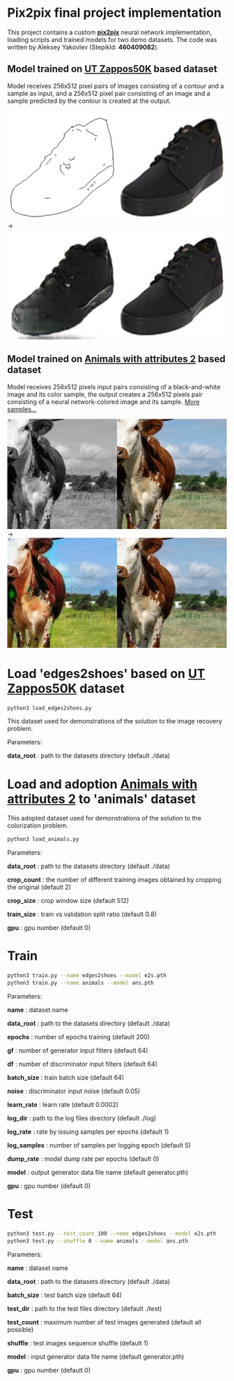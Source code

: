 # Pix2pix final project implementation

This project contains a custom [**pix2pix**](https://github.com/junyanz/pytorch-CycleGAN-and-pix2pix) neural network implementation, 
loading scripts and trained models for two demo datasets. The code
was written by Aleksey Yakovlev (StepikId: **460409082**).

## Model trained on [UT Zappos50K](http://vision.cs.utexas.edu/projects/finegrained/utzap50k/) based dataset
Model receives 256x512 pixel pairs of images consisting of a contour and a
sample as input, and a 256x512 pixel pair consisting of an image and a sample
predicted by the contour is created at the output.

![one](e2stest_in.jpg) &rarr; ![too](e2stest_out.jpg)

## Model trained on [Animals with attributes 2](http://cvml.ist.ac.at/AwA2/) based dataset
Model receives 256x512 pixels input pairs consisting of a black-and-white
image and its color sample, the output creates a 256x512 pixels pair consisting
of a neural network-colored image and its sample. [More samples...](./test/)

![one](anstest_in.jpg) &rarr; ![too](anstest_out.jpg)


# Load 'edges2shoes' based on [UT Zappos50K](http://vision.cs.utexas.edu/projects/finegrained/utzap50k/) dataset

```bash
python3 load_edges2shoes.py
```

This dataset used for demonstrations of the solution to the image recovery problem.

Parameters:

**data_root** : path to the datasets directory (default ./data)


# Load and adoption [Animals with attributes 2](http://cvml.ist.ac.at/AwA2/) to 'animals' dataset

This adopted dataset used for demonstrations of the solution to the colorization problem.

```bash
python3 load_animals.py
```
Parameters:

**data_root** : path to the datasets directory (default ./data)

**crop_count** : the number of different training images obtained by cropping the original (default 2)

**crop_size** : crop window size (default 512)

**train_size** : train vs validation split ratio (default 0.8)

**gpu** : gpu number (default 0)


# Train

```bash
python3 train.py --name edges2shoes --model e2s.pth
python3 train.py --name animals --model ans.pth
```

Parameters:

**name** : dataset name

**data_root** : path to the datasets directory (default ./data)

**epochs** : number of epochs training (default 200)

**gf** : number of generator input filters (default 64)

**df** : number of discriminator input filters (default 64)

**batch_size** : train batch size (default 64)

**noise** : discriminator input noise (default 0.05)

**learn_rate** : learn rate (default 0.0002)

**log_dir** : path to the log files directory (default ./log)

**log_rate** : rate by issuing samples per epochs (default 1)

**log_samples** : number of samples per logging epoch (default 5)

**dump_rate** : model dump rate per epochs (default 0)

**model** : output generator data file name (default generator.pth)

**gpu** : gpu number (default 0)

# Test

```bash
python3 test.py --test_count 100 --name edges2shoes --model e2s.pth
python3 test.py --shuffle 0 --name animals --model ans.pth
```

Parameters:

**name** : dataset name

**data_root** : path to the datasets directory (default ./data)

**batch_size** : test batch size (default 64)

**test_dir** : path to the test files directory (default ./test)

**test_count** : maximum number of test images generated (default all possible)

**shuffle** : test images sequence shuffle (default 1)

**model** : input generator data file name (default generator.pth)

**gpu** : gpu number (default 0)